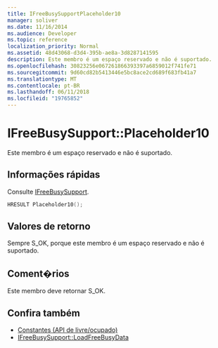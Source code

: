 ```yaml
---
title: IFreeBusySupportPlaceholder10
manager: soliver
ms.date: 11/16/2014
ms.audience: Developer
ms.topic: reference
localization_priority: Normal
ms.assetid: 48d43068-d3d4-395b-ae8a-3d8287141595
description: Este membro é um espaço reservado e não é suportado.
ms.openlocfilehash: 30823256e067261866393397a6859012f741fe71
ms.sourcegitcommit: 9d60cd82b5413446e5bc8ace2cd689f683fb41a7
ms.translationtype: MT
ms.contentlocale: pt-BR
ms.lasthandoff: 06/11/2018
ms.locfileid: "19765852"
---
```

# <a name="ifreebusysupportplaceholder10"></a>IFreeBusySupport::Placeholder10

Este membro é um espaço reservado e não é suportado.
  
## <a name="quick-info"></a>Informações rápidas

Consulte [IFreeBusySupport](ifreebusysupport.md).
  
```cpp
HRESULT Placeholder10();
```

## <a name="return-values"></a>Valores de retorno

Sempre S_OK, porque este membro é um espaço reservado e não é suportado.
  
## <a name="remarks"></a>Coment�rios

Este membro deve retornar S_OK.
  
## <a name="see-also"></a>Confira também

- [Constantes (API de livre/ocupado)](constants-free-busy-api.md)
- [IFreeBusySupport::LoadFreeBusyData](ifreebusysupport-loadfreebusydata.md)

